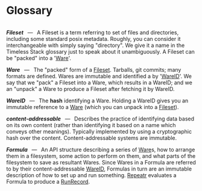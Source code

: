 Glossary
========

<style>
/* We heavily re-style h5 elements here so that mdbook generates nice links. */
h5 {
	display: inline-block;
	margin: 1em 0 0 0;
}
h5:after {
	font-weight: normal;
	content: " — ";
	margin: 0 0.5em;
}
p {
	display: inline;
}
/* We use HR to force breaks back in between defn's.  This is just bending */
/* over backwards to try to keep <angles> out of our markdown. */
/* The important bangs are mostly to communicate to atom's markdown preview. */
hr {
	visibility: hidden;
	margin: 0 !important;
	padding: 0 !important;
	height: 0 !important;
}
</style>


##### Fileset

A Fileset is a term referring to set of files and directories, including some
standard posix metadata.  Roughly, you can consider it interchangeable with
simply saying "directory".  We give it a name in the Timeless Stack glossary
just to speak about it unambiguously.
A Fileset can be "packed" into a '[Ware](#Ware)'.

---

##### Ware

The "packed" form of a [Fileset](#Fileset).
Tarballs, git commits; many formats are defined.
Wares are immutable and identified a by '[WareID](#WareID)'.
We say that we "pack" a Fileset into a Ware, which results in a WareID;
and we an "unpack" a Ware to produce a Fileset after fetching it by WareID.

---

##### WareID

The __hash__ identifying a Ware.
Holding a WareID gives you an immutable reference to a [Ware](#Ware)
(which you can unpack into a [Fileset](#Fileset)).

---

##### content-addressable

Describes the practice of identifying data based on its own content
(rather than identifying it based on a name which conveys other meanings).
Typically implemented by using a cryptographic hash over the content.
Content-addressable systems are immutable.

----

##### Formula

An API structure describing a series of [Ware](#Ware)s,
how to arrange them in a filesystem, some action to perform on them,
and what parts of the filesystem to save as resultant Wares.
Since Wares in a Formula are referred to by their content-addressable
[WareID](#WareID), Formulas in turn are an immutable description of how to set
up and run something.
[Repeatr](cli/repeatr) evaluates a Formula to produce a [RunRecord](#RunRecord).

---

